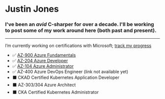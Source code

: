# Justin Jones

### I've been an *avid* C-sharper for over a decade.  I'll be working to post some of my work around here (both past and present).

---

I’m currently working on certifications with Microsoft; [track my progress](https://docs.microsoft.com/en-us/users/rvajustin/)
 - ✅ [AZ-900 Azure Fundamentals](https://www.youracclaim.com/badges/d2ce46ad-6869-4072-b722-f6b51c18249e/public_url)
 - ✅ [AZ-204 Azure Developer](https://www.youracclaim.com/badges/17b29341-36f1-4a71-b48e-abe255dcfb93/public_url)
 - ✅ [AZ-104 Azure Administrator](https://www.youracclaim.com/badges/cd66f9ed-3075-4bce-8372-8027f057b4b1/public_url)
 - ✅ AZ-400 Azure DevOps Engineer (link not available yet)
 - ⬛ CKAD Certified Kubernetes Application Developer
 - ⬛ AZ-303/304 Azure Architect
 - ⬛ CKA Certified Kubernetes Administrator
